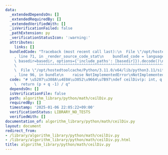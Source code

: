 ```yaml
---
data:
  _extendedDependsOn: []
  _extendedRequiredBy: []
  _extendedVerifiedWith: []
  _isVerificationFailed: false
  _pathExtension: py
  _verificationStatusIcon: ':warning:'
  attributes:
    links: []
  bundledCode: "Traceback (most recent call last):\n  File \"/opt/hostedtoolcache/Python/3.11.0/x64/lib/python3.11/site-packages/onlinejudge_verify/documentation/build.py\"\
    , line 71, in _render_source_code_stat\n    bundled_code = language.bundle(stat.path,\
    \ basedir=basedir, options={'include_paths': [basedir]}).decode()\n          \
    \         ^^^^^^^^^^^^^^^^^^^^^^^^^^^^^^^^^^^^^^^^^^^^^^^^^^^^^^^^^^^^^^^^^^^^^^^^^^^^^^^^^\n\
    \  File \"/opt/hostedtoolcache/Python/3.11.0/x64/lib/python3.11/site-packages/onlinejudge_verify/languages/python.py\"\
    , line 96, in bundle\n    raise NotImplementedError\nNotImplementedError\n"
  code: "# \u5207\u308A\u4E0A\u3052\u9664\u7B97\ndef ceilDiv(p: int, q: int) -> int:\n\
    \  return (p + q -1) / q"
  dependsOn: []
  isVerificationFile: false
  path: algorithm_library/python/math/ceilDiv.py
  requiredBy: []
  timestamp: '2025-01-06 22:05:22+09:00'
  verificationStatus: LIBRARY_NO_TESTS
  verifiedWith: []
documentation_of: algorithm_library/python/math/ceilDiv.py
layout: document
redirect_from:
- /library/algorithm_library/python/math/ceilDiv.py
- /library/algorithm_library/python/math/ceilDiv.py.html
title: algorithm_library/python/math/ceilDiv.py
---
```

